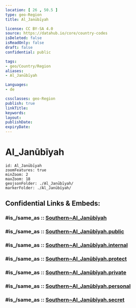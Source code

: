 ```yaml
---
location: [ 26 , 50.5 ] 
type: geo-Region
title: Al_Janūbīyah

license: CC BY-SA 4.0
source: https://datahub.io/core/country-codes
isDeleted: false
isReadOnly: false
draft: false
confidential: public

tags:
- geo/Country/Region
aliases:
- Al_Janūbīyah

Languages:
- de

cssclasses: geo-Region
publish: true
linkTitle: 
keywords: 
layout: 
publishDate: 
expiryDate: 
---
```


# Al_Janūbīyah

```leaflet
id: Al_Janūbīyah
zoomFeatures: true 
minZoom: 2 
maxZoom: 18
geojsonFolder: ./Al_Janūbīyah/
markerFolder: ./Al_Janūbīyah/
```


## Confidential Links & Embeds: 

### #is_/same_as :: [Southern~Al_Janūbīyah](/_Standards/Earth/Continent/Asia/Asia~West/Bahrain/Governorates~Bahrain/Southern~Al_Janūbīyah.md) 

### #is_/same_as :: [Southern~Al_Janūbīyah.public](/_public/Earth/Continent/Asia/Asia~West/Bahrain/Governorates~Bahrain/Southern~Al_Janūbīyah.public.md) 

### #is_/same_as :: [Southern~Al_Janūbīyah.internal](/_internal/Earth/Continent/Asia/Asia~West/Bahrain/Governorates~Bahrain/Southern~Al_Janūbīyah.internal.md) 

### #is_/same_as :: [Southern~Al_Janūbīyah.protect](/_protect/Earth/Continent/Asia/Asia~West/Bahrain/Governorates~Bahrain/Southern~Al_Janūbīyah.protect.md) 

### #is_/same_as :: [Southern~Al_Janūbīyah.private](/_private/Earth/Continent/Asia/Asia~West/Bahrain/Governorates~Bahrain/Southern~Al_Janūbīyah.private.md) 

### #is_/same_as :: [Southern~Al_Janūbīyah.personal](/_personal/Earth/Continent/Asia/Asia~West/Bahrain/Governorates~Bahrain/Southern~Al_Janūbīyah.personal.md) 

### #is_/same_as :: [Southern~Al_Janūbīyah.secret](/_secret/Earth/Continent/Asia/Asia~West/Bahrain/Governorates~Bahrain/Southern~Al_Janūbīyah.secret.md)

